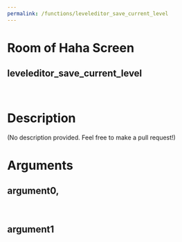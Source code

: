 ```yaml
---
permalink: /functions/leveleditor_save_current_level
---
```

# Room of Haha Screen  
## leveleditor_save_current_level  
&nbsp;  
# Description  
(No description provided. Feel free to make a pull request!) 
&nbsp;  
# Arguments
## argument0, 

&nbsp;  
## argument1

&nbsp;  


